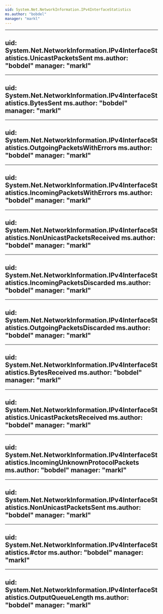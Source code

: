 ```yaml
---
uid: System.Net.NetworkInformation.IPv4InterfaceStatistics
ms.author: "bobdel"
manager: "markl"
---
```


---
uid: System.Net.NetworkInformation.IPv4InterfaceStatistics.UnicastPacketsSent
ms.author: "bobdel"
manager: "markl"
---

---
uid: System.Net.NetworkInformation.IPv4InterfaceStatistics.BytesSent
ms.author: "bobdel"
manager: "markl"
---

---
uid: System.Net.NetworkInformation.IPv4InterfaceStatistics.OutgoingPacketsWithErrors
ms.author: "bobdel"
manager: "markl"
---

---
uid: System.Net.NetworkInformation.IPv4InterfaceStatistics.IncomingPacketsWithErrors
ms.author: "bobdel"
manager: "markl"
---

---
uid: System.Net.NetworkInformation.IPv4InterfaceStatistics.NonUnicastPacketsReceived
ms.author: "bobdel"
manager: "markl"
---

---
uid: System.Net.NetworkInformation.IPv4InterfaceStatistics.IncomingPacketsDiscarded
ms.author: "bobdel"
manager: "markl"
---

---
uid: System.Net.NetworkInformation.IPv4InterfaceStatistics.OutgoingPacketsDiscarded
ms.author: "bobdel"
manager: "markl"
---

---
uid: System.Net.NetworkInformation.IPv4InterfaceStatistics.BytesReceived
ms.author: "bobdel"
manager: "markl"
---

---
uid: System.Net.NetworkInformation.IPv4InterfaceStatistics.UnicastPacketsReceived
ms.author: "bobdel"
manager: "markl"
---

---
uid: System.Net.NetworkInformation.IPv4InterfaceStatistics.IncomingUnknownProtocolPackets
ms.author: "bobdel"
manager: "markl"
---

---
uid: System.Net.NetworkInformation.IPv4InterfaceStatistics.NonUnicastPacketsSent
ms.author: "bobdel"
manager: "markl"
---

---
uid: System.Net.NetworkInformation.IPv4InterfaceStatistics.#ctor
ms.author: "bobdel"
manager: "markl"
---

---
uid: System.Net.NetworkInformation.IPv4InterfaceStatistics.OutputQueueLength
ms.author: "bobdel"
manager: "markl"
---
